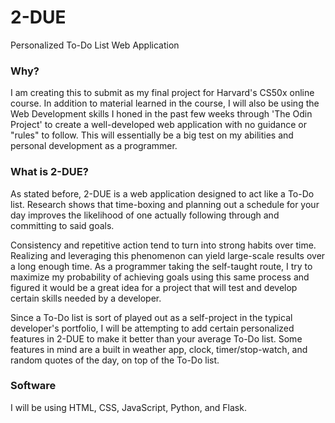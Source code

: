 # 2-DUE
Personalized To-Do List Web Application

### Why? 
I am creating this to submit as my final project for Harvard's CS50x online course. In addition to material learned in the course, I will also be using the Web Development skills I honed in the past few weeks through 'The Odin Project' to create a well-developed web application with no guidance or "rules" to follow. This will essentially be a big test on my abilities and personal development as a programmer. 

### What is 2-DUE?
As stated before, 2-DUE is a web application designed to act like a To-Do list. Research shows that time-boxing and planning out a schedule for your day improves the likelihood of one actually following through and committing to said goals. 

Consistency and repetitive action tend to turn into strong habits over time. Realizing and leveraging this phenomenon can yield large-scale results over a long enough time. As a programmer taking the self-taught route, I try to maximize my probability of achieving goals using this same process and figured it would be a great idea for a project that will test and develop certain skills needed by a developer.

Since a To-Do list is sort of played out as a self-project in the typical developer's portfolio, I will be attempting to add certain personalized features in 2-DUE to make it better than your average To-Do list. Some features in mind are a built in weather app, clock, timer/stop-watch, and random quotes of the day, on top of the To-Do list.  

### Software
I will be using HTML, CSS, JavaScript, Python, and Flask. 


